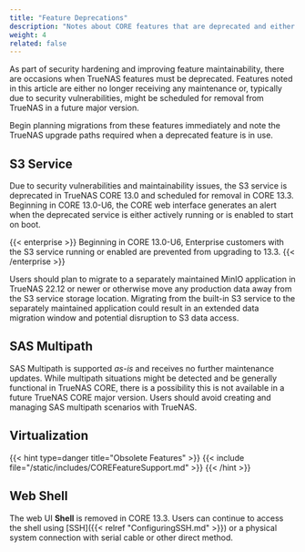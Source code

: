 ```yaml
---
title: "Feature Deprecations"
description: "Notes about CORE features that are deprecated and either receive no further updates or are scheduled for removal from TrueNAS."
weight: 4
related: false
---
```


As part of security hardening and improving feature maintainability, there are occasions when TrueNAS features must be deprecated.
Features noted in this article are either no longer receiving any maintenance or, typically due to security vulnerabilities, might be scheduled for removal from TrueNAS in a future major version.

Begin planning migrations from these features immediately and note the TrueNAS upgrade paths required when a deprecated feature is in use.

## S3 Service

Due to security vulnerabilities and maintainability issues, the S3 service is deprecated in TrueNAS CORE 13.0 and scheduled for removal in CORE 13.3.
Beginning in CORE 13.0-U6, the CORE web interface generates an alert when the deprecated service is either actively running or is enabled to start on boot.

{{< enterprise >}}
Beginning in CORE 13.0-U6, Enterprise customers with the S3 service running or enabled are prevented from upgrading to 13.3.
{{< /enterprise >}}

Users should plan to migrate to a separately maintained MinIO application in TrueNAS 22.12 or newer or otherwise move any production data away from the S3 service storage location.
Migrating from the built-in S3 service to the separately maintained application could result in an extended data migration window and potential disruption to S3 data access.

## SAS Multipath

SAS Multipath is supported *as-is* and receives no further maintenance updates.
While multipath situations might be detected and be generally functional in TrueNAS CORE, there is a possibility this is not available in a future TrueNAS CORE major version.
Users should avoid creating and managing SAS multipath scenarios with TrueNAS.

## Virtualization

{{< hint type=danger title="Obsolete Features" >}}
{{< include file="/static/includes/COREFeatureSupport.md" >}}
{{< /hint >}}

## Web Shell

The web UI **Shell** is removed in CORE 13.3.
Users can continue to access the shell using [SSH]({{< relref "ConfiguringSSH.md" >}}) or a physical system connection with serial cable or other direct method.
